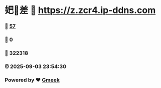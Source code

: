 # 妑🔭差 :link: https://z.zcr4.ip-ddns.com 
### :page_facing_up: [57](https://z.zcr4.ip-ddns.com/tag.html) 
### :speech_balloon: 0 
### :hibiscus: 322318 
### :alarm_clock: 2025-09-03 23:54:30 
### Powered by :heart: [Gmeek](https://github.com/Meekdai/Gmeek)
